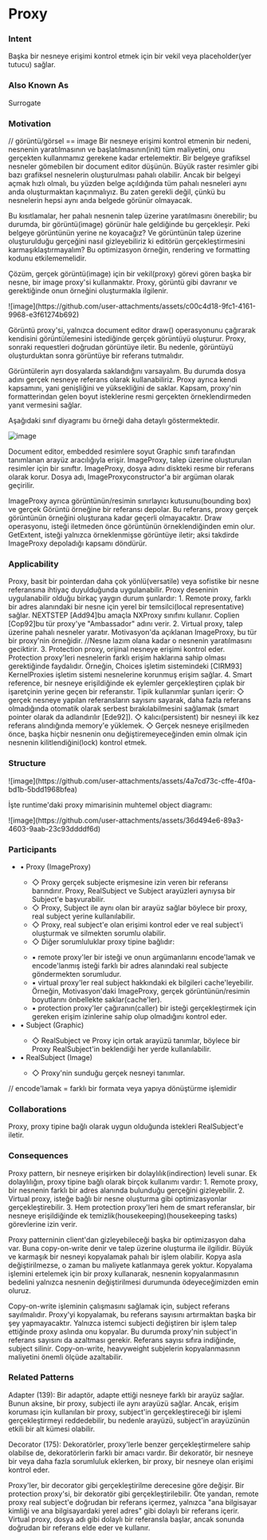 <h1>Proxy</h1>

<h3>Intent</h3>
Başka bir nesneye erişimi kontrol etmek için bir vekil veya placeholder(yer tutucu) sağlar.

<h3>Also Known As</h3>
Surrogate

<h3>Motivation</h3>
<p>
// görüntü/görsel == image
Bir nesneye erişimi kontrol etmenin bir nedeni, nesnenin yaratılmasının ve başlatılmasının(init) tüm maliyetini, onu gerçekten kullanmamız gerekene kadar ertelemektir.
Bir belgeye grafiksel nesneler gömebilen bir document editor düşünün. Büyük raster resimler gibi bazı grafiksel nesnelerin oluşturulması pahalı olabilir.
Ancak bir belgeyi açmak hızlı olmalı, bu yüzden belge açıldığında tüm pahalı nesneleri aynı anda oluşturmaktan kaçınmalıyız.
Bu zaten gerekli değil, çünkü bu nesnelerin hepsi aynı anda belgede görünür olmayacak.

Bu kısıtlamalar, her pahalı nesnenin talep üzerine yaratılmasını önerebilir; bu durumda, bir görüntü(image) görünür hale geldiğinde bu gerçekleşir.
Peki belgeye görüntünün yerine ne koyacağız? Ve görüntünün talep üzerine oluşturulduğu gerçeğini nasıl gizleyebiliriz ki editörün gerçekleştirmesini karmaşıklaştırmayalım? Bu optimizasyon örneğin, rendering ve formatting kodunu etkilememelidir.

Çözüm, gerçek görüntü(image) için bir vekil(proxy) görevi gören başka bir nesne, bir image proxy'si kullanmaktır. Proxy, görüntü gibi davranır ve gerektiğinde onun örneğini oluşturmakla ilgilenir.
</p>
![image](https://github.com/user-attachments/assets/c00c4d18-9fc1-4161-9968-e3f61274b692)

<p>
Görüntü proxy'si, yalnızca document editor draw() operasyonunu çağırarak kendisini görüntülemesini istediğinde gerçek görüntüyü oluşturur. 
Proxy, sonraki requestleri doğrudan görüntüye iletir. Bu nedenle, görüntüyü oluşturduktan sonra görüntüye bir referans tutmalıdır.

Görüntülerin ayrı dosyalarda saklandığını varsayalım. Bu durumda dosya adını gerçek nesneye referans olarak kullanabiliriz. Proxy ayrıca kendi kapsamını, yani genişliğini ve yüksekliğini de saklar. Kapsam, proxy'nin formatterindan gelen boyut isteklerine resmi gerçekten örneklendirmeden yanıt vermesini sağlar.

Aşağıdaki sınıf diyagramı bu örneği daha detaylı göstermektedir.
</p>

![image](https://github.com/user-attachments/assets/c1a79098-b03d-4758-8a7f-06f7ab9726b5)

Document editor, embedded resimlere soyut Graphic sınıfı tarafından tanımlanan arayüz aracılığıyla erişir. ImageProxy, talep üzerine oluşturulan resimler için bir sınıftır. ImageProxy, dosya adını diskteki resme bir referans olarak korur. Dosya adı, ImageProxyconstructor'a bir argüman olarak geçirilir.

ImageProxy ayrıca görüntünün/resimin sınırlayıcı kutusunu(bounding box) ve gerçek Görüntü örneğine bir referansı depolar. Bu referans, proxy gerçek görüntünün örneğini oluşturana kadar geçerli olmayacaktır. Draw operasyonu, isteği iletmeden önce görüntünün örneklendiğinden emin olur. GetExtent, isteği yalnızca örneklenmişse görüntüye iletir; aksi takdirde ImageProxy depoladığı kapsamı döndürür.

<h3>Applicability</h3>
Proxy, basit bir pointerdan daha çok yönlü(versatile) veya sofistike bir nesne referansına ihtiyaç duyulduğunda uygulanabilir. Proxy deseninin uygulanabilir olduğu birkaç yaygın durum şunlardır:
1. Remote proxy, farklı bir adres alanındaki bir nesne için yerel bir temsilci(local representative) sağlar. 
   NEXTSTEP [Add94]bu amaçla NXProxy sınıfını kullanır. Coplien [Cop92]bu tür proxy'ye "Ambassador" adını verir.
2. Virtual proxy, talep üzerine pahalı nesneler yaratır. Motivasyon'da açıklanan ImageProxy, bu tür bir proxy'nin örneğidir. 
   //Nesne lazım olana kadar o nesnenin yaratılmasını geciktirir.
3. Protection proxy, orijinal nesneye erişimi kontrol eder. Protection proxy'leri nesnelerin farklı erişim haklarına sahip olması gerektiğinde faydalıdır. Örneğin, Choices işletim sistemindeki [CIRM93] KernelProxies işletim sistemi nesnelerine korunmuş erişim sağlar.
4. Smart reference, bir nesneye erişildiğinde ek eylemler gerçekleştiren çıplak bir işaretçinin yerine geçen bir referanstır. Tipik kullanımlar şunları içerir:
   ◇ gerçek nesneye yapılan referansların sayısını sayarak, daha fazla referans olmadığında otomatik olarak serbest bırakılabilmesini sağlamak (smart pointer olarak da adlandırılır [Ede92]).
   ◇ kalıcı(persistent) bir nesneyi ilk kez referans alındığında memory'e yüklemek.
   ◇ Gerçek nesneye erişilmeden önce, başka hiçbir nesnenin onu değiştiremeyeceğinden emin olmak için nesnenin kilitlendiğini(lock) kontrol etmek.

<h3>Structure</h3>
![image](https://github.com/user-attachments/assets/4a7cd73c-cffe-4f0a-bd1b-5bdd1968bfea)
<p>
İşte runtime'daki proxy mimarisinin muhtemel object diagramı:
</p>
![image](https://github.com/user-attachments/assets/36d494e6-89a3-4603-9aab-23c93ddddf6d)

<h3>Participants</h3>

<ul>
<li>• Proxy (ImageProxy)</li>
   <ul>
   <li>◇ Proxy gerçek subjecte erişmesine izin veren bir referansı barındırır. Proxy, RealSubject ve Subject arayüzleri aynıysa bir Subject'e başvurabilir.</li>
   <li>◇ Proxy, Subject ile aynı olan bir arayüz sağlar böylece bir proxy, real subject yerine kullanılabilir.</li>
   <li>◇ Proxy, real subject'e olan erişimi kontrol eder ve real subject'i oluşturmak ve silmekten sorumlu olabilir. </li>
   <li>◇ Diğer sorumluluklar proxy tipine bağlıdır:</li></ul><ul>
      <li>▪ remote proxy'ler bir isteği ve onun argümanlarını encode'lamak ve encode'lanmış isteği farklı bir adres alanındaki real subjecte göndermekten sorumludur.</li>
      <li>▪ virtual proxy'ler real subject hakkındaki ek bilgileri cache'leyebilir. Örneğin, Motivasyon'daki ImageProxy, gerçek görüntünün/resimin boyutlarını önbellekte saklar(cache'ler).</li>
      <li>▪ protection proxy'ler çağıranın(caller) bir isteği gerçekleştirmek için gereken erişim izinlerine sahip olup olmadığını kontrol eder.</li>
</ul>
<li>• Subject (Graphic)</li>
<ul>
   <li>◇ RealSubject ve Proxy için ortak arayüzü tanımlar, böylece bir Proxy RealSubject'in beklendiği her yerde kullanılabilir.</li>
</ul>
<li>• RealSubject (Image)</li>
   <ul>
  <li> ◇ Proxy'nin sunduğu gerçek nesneyi tanımlar.</li>
   </ul>
</ul>
// encode'lamak = farklı bir formata veya yapıya dönüştürme işlemidir

<h3>Collaborations</h3>
Proxy, proxy tipine bağlı olarak uygun olduğunda istekleri RealSubject'e iletir.

<h3>Consequences</h3>
Proxy pattern, bir nesneye erişirken bir dolaylılık(indirection) leveli sunar. Ek dolaylılığın, proxy tipine bağlı olarak birçok kullanımı vardır:
1. Remote proxy, bir nesnenin farklı bir adres alanında bulunduğu gerçeğini gizleyebilir.
2. Virtual proxy, isteğe bağlı bir nesne oluşturma gibi optimizasyonlar gerçekleştirebilir.
3. Hem protection proxy'leri hem de smart referanslar, bir nesneye erişildiğinde ek temizlik(housekeeping)(housekeeping tasks) görevlerine izin verir.

Proxy patterninin client'dan gizleyebileceği başka bir optimizasyon daha var. Buna copy-on-write denir ve talep üzerine oluşturma ile ilgilidir.
Büyük ve karmaşık bir nesneyi kopyalamak pahalı bir işlem olabilir. Kopya asla değiştirilmezse, o zaman bu maliyete katlanmaya gerek yoktur.
Kopyalama işlemini ertelemek için bir proxy kullanarak, nesnenin kopyalanmasının bedelini yalnızca nesnenin değiştirilmesi durumunda ödeyeceğimizden emin oluruz.

Copy-on-write işleminin çalışmasını sağlamak için, subject referans sayılmalıdır. Proxy'yi kopyalamak, bu referans sayısını artırmaktan başka bir şey yapmayacaktır.
Yalnızca istemci subjecti değiştiren bir işlem talep ettiğinde proxy aslında onu kopyalar.
Bu durumda proxy'nin subject'in referans sayısını da azaltması gerekir. Referans sayısı sıfıra indiğinde, subject silinir.
Copy-on-write, heavyweight subjelerin kopyalanmasının maliyetini önemli ölçüde azaltabilir.

<h3>Related Patterns</h3>
Adapter (139): Bir adaptör, adapte ettiği nesneye farklı bir arayüz sağlar. Bunun aksine, bir proxy, subjecti ile aynı arayüzü sağlar. Ancak, erişim koruması için kullanılan bir proxy, subject'in gerçekleştireceği bir işlemi gerçekleştirmeyi reddedebilir, bu nedenle arayüzü, subject'in arayüzünün etkili bir alt kümesi olabilir.

Decorator (175): Dekoratörler, proxy'lerle benzer gerçekleştirmelere sahip olabilse de, dekoratörlerin farklı bir amacı vardır. Bir dekoratör, bir nesneye bir veya daha fazla sorumluluk eklerken, bir proxy, bir nesneye olan erişimi kontrol eder.

Proxy'ler, bir decorator gibi gerçekleştirilme derecesine göre değişir. Bir protection proxy'si, bir dekoratör gibi gerçekleştirilebilir.
Öte yandan, remote proxy real subject'e doğrudan bir referans içermez, yalnızca "ana bilgisayar kimliği ve ana bilgisayardaki yerel adres" gibi dolaylı bir referans içerir. 
Virtual proxy, dosya adı gibi dolaylı bir referansla başlar, ancak sonunda doğrudan bir referans elde eder ve kullanır.





